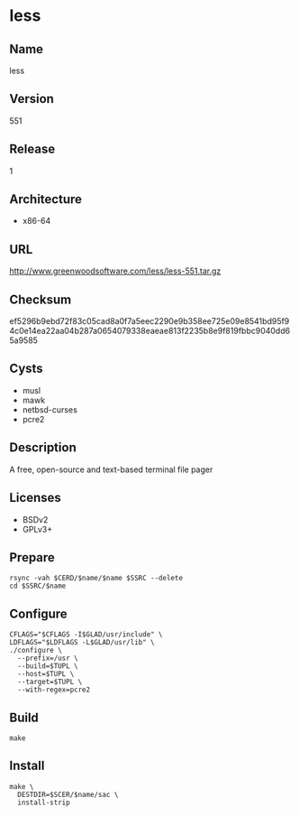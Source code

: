 # less

## Name
less

## Version
551

## Release
1

## Architecture
* x86-64

## URL
http://www.greenwoodsoftware.com/less/less-551.tar.gz

## Checksum
ef5296b9ebd72f83c05cad8a0f7a5eec2290e9b358ee725e09e8541bd95f94c0e14ea22aa04b287a0654079338eaeae813f2235b8e9f819fbbc9040dd65a9585

## Cysts
* musl
* mawk
* netbsd-curses
* pcre2

## Description
A free, open-source and text-based terminal file pager

## Licenses
* BSDv2
* GPLv3+

## Prepare
```shell
rsync -vah $CERD/$name/$name $SSRC --delete
cd $SSRC/$name
```

## Configure
```shell
CFLAGS="$CFLAGS -I$GLAD/usr/include" \
LDFLAGS="$LDFLAGS -L$GLAD/usr/lib" \
./configure \
  --prefix=/usr \
  --build=$TUPL \
  --host=$TUPL \
  --target=$TUPL \
  --with-regex=pcre2
```

## Build
```shell
make
```

## Install
```shell
make \
  DESTDIR=$SCER/$name/sac \
  install-strip
```
